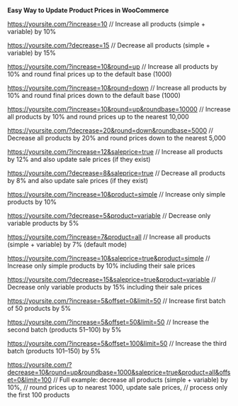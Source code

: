 **Easy Way to Update Product Prices in WooCommerce**

https://yoursite.com/?increase=10
// Increase all products (simple + variable) by 10%

https://yoursite.com/?decrease=15
// Decrease all products (simple + variable) by 15%

https://yoursite.com/?increase=10&round=up
// Increase all products by 10% and round final prices up to the default base (1000)

https://yoursite.com/?increase=10&round=down
// Increase all products by 10% and round final prices down to the default base (1000)

https://yoursite.com/?increase=10&round=up&roundbase=10000
// Increase all products by 10% and round prices up to the nearest 10,000

https://yoursite.com/?decrease=20&round=down&roundbase=5000
// Decrease all products by 20% and round prices down to the nearest 5,000

https://yoursite.com/?increase=12&saleprice=true
// Increase all products by 12% and also update sale prices (if they exist)

https://yoursite.com/?decrease=8&saleprice=true
// Decrease all products by 8% and also update sale prices (if they exist)

https://yoursite.com/?increase=10&product=simple
// Increase only simple products by 10%

https://yoursite.com/?decrease=5&product=variable
// Decrease only variable products by 5%

https://yoursite.com/?increase=7&product=all
// Increase all products (simple + variable) by 7% (default mode)

https://yoursite.com/?increase=10&saleprice=true&product=simple
// Increase only simple products by 10% including their sale prices

https://yoursite.com/?decrease=15&saleprice=true&product=variable
// Decrease only variable products by 15% including their sale prices

https://yoursite.com/?increase=5&offset=0&limit=50
// Increase first batch of 50 products by 5%

https://yoursite.com/?increase=5&offset=50&limit=50
// Increase the second batch (products 51–100) by 5%

https://yoursite.com/?increase=5&offset=100&limit=50
// Increase the third batch (products 101–150) by 5%

https://yoursite.com/?decrease=10&round=up&roundbase=1000&saleprice=true&product=all&offset=0&limit=100
// Full example: decrease all products (simple + variable) by 10%, 
// round prices up to nearest 1000, update sale prices, 
// process only the first 100 products
